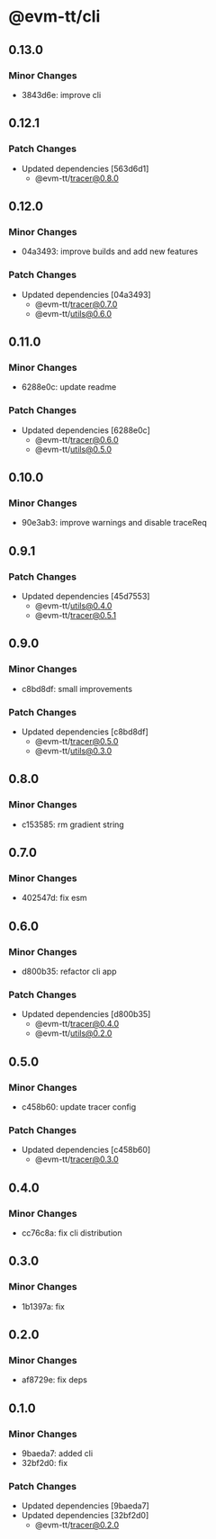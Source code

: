 # @evm-tt/cli

## 0.13.0

### Minor Changes

- 3843d6e: improve cli

## 0.12.1

### Patch Changes

- Updated dependencies [563d6d1]
  - @evm-tt/tracer@0.8.0

## 0.12.0

### Minor Changes

- 04a3493: improve builds and add new features

### Patch Changes

- Updated dependencies [04a3493]
  - @evm-tt/tracer@0.7.0
  - @evm-tt/utils@0.6.0

## 0.11.0

### Minor Changes

- 6288e0c: update readme

### Patch Changes

- Updated dependencies [6288e0c]
  - @evm-tt/tracer@0.6.0
  - @evm-tt/utils@0.5.0

## 0.10.0

### Minor Changes

- 90e3ab3: improve warnings and disable traceReq

## 0.9.1

### Patch Changes

- Updated dependencies [45d7553]
  - @evm-tt/utils@0.4.0
  - @evm-tt/tracer@0.5.1

## 0.9.0

### Minor Changes

- c8bd8df: small improvements

### Patch Changes

- Updated dependencies [c8bd8df]
  - @evm-tt/tracer@0.5.0
  - @evm-tt/utils@0.3.0

## 0.8.0

### Minor Changes

- c153585: rm gradient string

## 0.7.0

### Minor Changes

- 402547d: fix esm

## 0.6.0

### Minor Changes

- d800b35: refactor cli app

### Patch Changes

- Updated dependencies [d800b35]
  - @evm-tt/tracer@0.4.0
  - @evm-tt/utils@0.2.0

## 0.5.0

### Minor Changes

- c458b60: update tracer config

### Patch Changes

- Updated dependencies [c458b60]
  - @evm-tt/tracer@0.3.0

## 0.4.0

### Minor Changes

- cc76c8a: fix cli distribution

## 0.3.0

### Minor Changes

- 1b1397a: fix

## 0.2.0

### Minor Changes

- af8729e: fix deps

## 0.1.0

### Minor Changes

- 9baeda7: added cli
- 32bf2d0: fix

### Patch Changes

- Updated dependencies [9baeda7]
- Updated dependencies [32bf2d0]
  - @evm-tt/tracer@0.2.0
